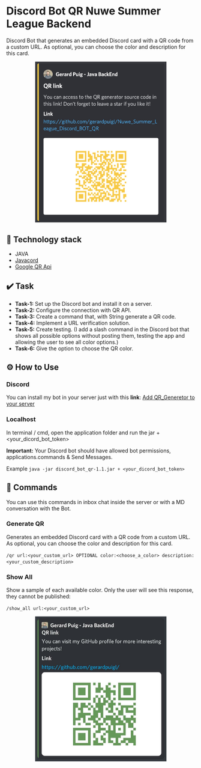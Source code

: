 # Discord Bot QR Nuwe Summer League Backend
Discord Bot that generates an embedded Discord card with a QR code from a custom URL. As optional, you can choose the color and description for this card.

<p align="center">
  <img src="https://github.com/gerardpuigl/Nuwe_Summer_League_Discord_BOT_QR/blob/main/screenshot/QR_Generator_ScreenShot_1.jpg" alt="Discord_Bot_Qr" title="Discord_Bot_Qr" width="350px"/>
</p>

## 🔨 Technology stack
- JAVA
- [Javacord](https://github.com/Javacord/Javacord)
- [Google QR Api](https://developers.google.com/chart/infographics/docs/qr_codes)

## ✔️ Task

- **Task-1:** Set up the Discord bot and install it on a server.
- **Task-2:** Configure the connection with QR API.
- **Task-3:** Create a command that, with String generate a QR code.
- **Task-4:** Implement a URL verification solution.
- **Task-5:** Create testing. (I add a slash command in the Discord bot that shows all possible options without posting them, testing the app and allowing the user to see all color options.)
- **Task-6:** Give the option to choose the QR color.

## ⚙️ How to Use

### Discord

You can install my bot in your server just with this **link**:  [Add QR_Generetor to your server](https://discord.com/api/oauth2/authorize?client_id=872553688491774013&permissions=2048&scope=bot%20applications.commands)

### Localhost

In terminal / cmd, open the application folder and run the jar + <your_dicord_bot_token>

**Important:** Your Discord bot should have allowed bot permissions, applications.commands & Send Messages.

Example `java -jar discord_bot_qr-1.1.jar + <your_dicord_bot_token>`

## 💬 Commands

You can use this commands in inbox chat inside the server or with a MD conversation with the Bot.

### Generate QR

Generates an embedded Discord card with a QR code from a custom URL. As optional, you can choose the color and description for this card.

`/qr url:<your_custom_url> OPTIONAL color:<choose_a_color> description:<your_custom_description>`

### Show All

Show a sample of each available color. Only the user will see this response, they cannot be published:

`/show_all url:<your_custom_url>`


<p align="center">
  <img src="https://github.com/gerardpuigl/Nuwe_Summer_League_Discord_BOT_QR/blob/main/screenshot/QR_Generator_ScreenShot_2.jpeg" alt="Discord_Bot_Qr" title="Discord_Bot_Qr" width="350px"/>
</p>
